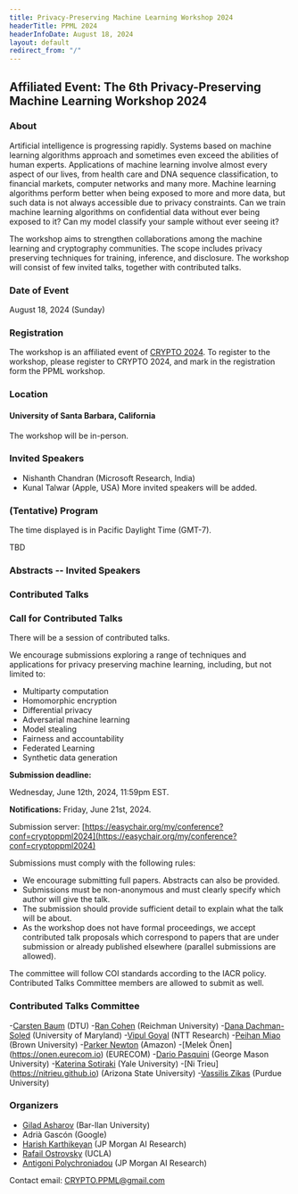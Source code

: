 ```yaml
---
title: Privacy-Preserving Machine Learning Workshop 2024
headerTitle: PPML 2024
headerInfoDate: August 18, 2024
layout: default
redirect_from: "/"
---
```


## Affiliated Event: The 6th Privacy-Preserving Machine Learning Workshop 2024

### About

Artificial intelligence is progressing rapidly. Systems based on machine learning algorithms approach and sometimes even exceed the abilities of human experts. Applications of machine learning involve almost every aspect of our lives, from health care and DNA sequence classification, to financial markets, computer networks and many more. Machine learning algorithms perform better when being exposed to more and more data, but such data is not always accessible due to privacy constraints. Can we train machine learning algorithms on confidential data without ever being exposed to it? Can my model classify your sample without ever seeing it?

The workshop aims to strengthen collaborations among the machine learning and cryptography communities. The scope includes privacy preserving techniques for training, inference, and disclosure. The workshop will consist of few invited talks, together with contributed talks.

### Date of Event
August 18, 2024 (Sunday)

### Registration
The workshop is an affiliated event of [CRYPTO 2024](https://crypto.iacr.org/2024/). To register to the workshop, please register to CRYPTO 2024, and mark in the registration form the PPML workshop.


### Location

#### University of Santa Barbara, California

The workshop will be in-person.



### Invited Speakers

- Nishanth Chandran (Microsoft Research, India)
- Kunal Talwar (Apple, USA)
More invited speakers will be added.

### (Tentative) Program


The time displayed is in Pacific Daylight Time (GMT-7).


TBD

### Abstracts -- Invited Speakers



### Contributed Talks
### Call for Contributed Talks

There will be a session of contributed talks.

We encourage submissions exploring a range of techniques and applications for privacy preserving machine learning, including, but not limited to:

- Multiparty computation
- Homomorphic encryption
- Differential privacy
- Adversarial machine learning
- Model stealing
- Fairness and accountability
- Federated Learning
- Synthetic data generation



**Submission deadline:**

Wednesday, June 12th, 2024, 11:59pm EST.

**Notifications:**
Friday, June 21st, 2024.

Submission server: [https://easychair.org/my/conference?conf=cryptoppml2024](https://easychair.org/my/conference?conf=cryptoppml2024)


Submissions must comply with the following rules:
- We encourage submitting full papers. Abstracts can also be provided.
- Submissions must be non-anonymous and must clearly specify which author will give the talk.
- The submission should provide sufficient detail to explain what the talk will be about.
- As the workshop does not have formal proceedings, we accept contributed talk proposals which correspond to papers that are under submission or already published elsewhere (parallel submissions are allowed).

The committee will follow COI standards according to the IACR policy. Contributed Talks Committee members are allowed to submit as well.

### Contributed Talks Committee

-[Carsten Baum](https://carstenbaum.com) (DTU)
-[Ran Cohen](https://cs.idc.ac.il/~ran/) (Reichman University)
-[Dana Dachman-Soled](https://user.eng.umd.edu/~danadach/) (University of Maryland)
-[Vipul Goyal](https://vipulgoyal.org) (NTT Research)
-[Peihan Miao](https://sites.google.com/view/peihanmiao/home) (Brown University)
-[Parker Newton](https://www.amazon.science/author/parker-newton) (Amazon)
-[Melek Önen] (https://onen.eurecom.io) (EURECOM)
-[Dario Pasquini](https://pasquini-dario.github.io/me/) (George Mason University)
-[Katerina Sotiraki](https://sotiraki.com) (Yale University)
-[Ni Trieu] (https://nitrieu.github.io) (Arizona State University)
-[Vassilis Zikas](https://www.cs.purdue.edu/homes/vzikas/) (Purdue University)








<!---
- [Gilad Asharov](http://www.cs.biu.ac.il/~asharog) (Bar-Ilan University) -- organizer
- [Hubert Chan](https://i.cs.hku.hk/~hubert/) (University of Hong Kong)
- [Ran Cohen](https://cs.idc.ac.il/~ran/) (Reichman University)
- [Bernardo David](https://www.bmdavid.com) (IT University of Copenhagen)
- [Daniel Escudero](https://www.escudero.me) (JPM AI Research)
- Adrià Gascón (Google)
- [Abhishek Jain](https://www.cs.jhu.edu/~abhishek/) (Johns Hopkins University)
- [Parker Newton](https://www.amazon.science/author/parker-newton) (Amazon)
- [Rafail Ostrovsky](http://web.cs.ucla.edu/~rafail/) (UCLA) -- organizer
- [Antigoni Polychroniadou](https://antigonip.github.io/) (JP Morgan AI Research) -- organizer
- [Adam Sealfon](https://asealfon.github.io) (Google Research)
- [Yifan Song](https://crypto-song.github.io) (Tsinghua University)
- [Katerina Sotiraki](https://sotiraki.com) (UC Berkeley)
- [Akira Takahashi](https://akiratk0355.github.io) (University of Edinburgh)
--->

<!---
- [Adi Akavia](https://sites.google.com/view/akavia) (University of Haifa)
- [Gilad Asharov](http://www.cs.biu.ac.il/~asharog) (Bar-Ilan University)
- [Carsten Baum](http://carstenbaum.com) (Aarhus University)
- [Elette Boyle](https://cs.idc.ac.il/~elette/) (IDC)
- [Vipul Goyal](https://www.cs.cmu.edu/~goyal/) (CMU and NTT)
- [Mohammad Mahmoody](https://www.cs.virginia.edu/~mohammad/) (University of Virginia (UVA))
- [Sahar Mazloom](http://mason.gmu.edu/~sseyedma/index.html) (JPM AI Research)
- [Rafail Ostrovsky](http://web.cs.ucla.edu/~rafail/) (UCLA)
- [Antigoni Polychroniadou](https://antigonip.github.io/) (JP Morgan AI Research)
- [Gil Segev](https://www.gilsegev.net) (Hebrew University)
--->


### Organizers

- [Gilad Asharov](http://www.cs.biu.ac.il/~asharog) (Bar-Ilan University)
- Adrià Gascón (Google)
- [Harish Karthikeyan](https://sites.google.com/view/kharish/home) (JP Morgan AI Research)
- [Rafail Ostrovsky](http://web.cs.ucla.edu/~rafail/) (UCLA)
- [Antigoni Polychroniadou](https://antigonip.github.io/) (JP Morgan AI Research)

Contact email: [CRYPTO.PPML@gmail.com](mailto:CRYPTO.PPML@gmail.com)
